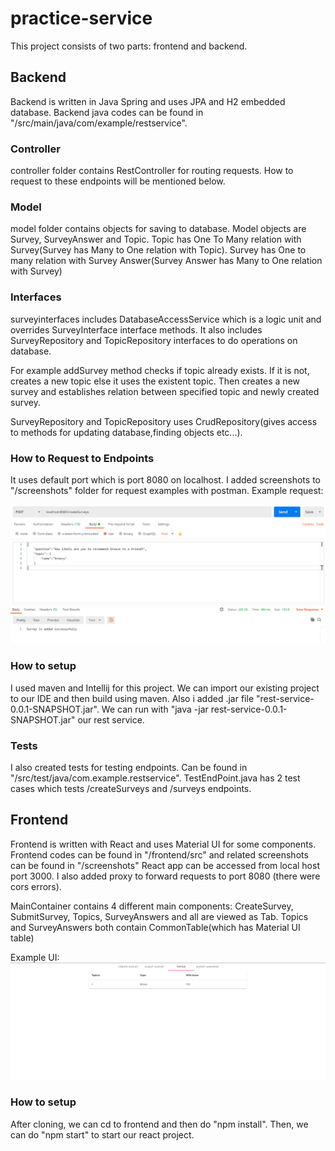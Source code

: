 # practice-service

This project consists of two parts: frontend and backend.

## Backend
Backend is written in Java Spring and uses JPA and H2 embedded database. Backend java codes can be found in 
"/src/main/java/com/example/restservice". 

### Controller
controller folder contains RestController for routing requests. How to request to these endpoints will be mentioned below.

### Model
model folder contains objects for saving to database. Model objects are Survey, SurveyAnswer and Topic. 
Topic has One To Many relation with Survey(Survey has Many to One relation with Topic). 
Survey has One to many relation with Survey Answer(Survey Answer has Many to One relation with Survey)

### Interfaces
surveyinterfaces includes DatabaseAccessService which is a logic unit and overrides SurveyInterface interface methods. 
It also includes SurveyRepository and TopicRepository interfaces to do operations on database.

For example addSurvey method checks if topic already exists. If it is not, creates a new topic else it uses the existent topic. 
Then creates a new survey and establishes relation between specified topic and newly created survey. 

SurveyRepository and TopicRepository uses CrudRepository(gives access to methods for updating database,finding objects etc...).

### How to Request to Endpoints
It uses default port which is port 8080 on localhost. I added screenshots to "/screenshots" folder for request examples with postman. 
Example request:

![Alt text](/screenshots/requestcreatesurveys.png?raw=true "Title")

### How to setup
I used maven and Intellij for this project. We can import our existing project to our IDE and then build using maven. Also i added .jar file "rest-service-0.0.1-SNAPSHOT.jar".
We can run with "java -jar rest-service-0.0.1-SNAPSHOT.jar" our rest service.

### Tests
I also created tests for testing endpoints. Can be found in "/src/test/java/com.example.restservice". TestEndPoint.java has 2 test cases which
tests /createSurveys and /surveys endpoints.

## Frontend
Frontend is written with React and uses Material UI for some components. Frontend codes can be found in "/frontend/src" and related screenshots can be found in "/screenshots"
React app can be accessed from local host port 3000. I also added proxy to forward requests to port 8080 (there were cors errors).

MainContainer contains 4 different main components: CreateSurvey, SubmitSurvey, Topics, SurveyAnswers and all are viewed as Tab. Topics and SurveyAnswers both contain CommonTable(which has Material UI table)

Example UI:
![Alt text](/screenshots/reactListTopicsUI.png?raw=true "Title")


### How to setup

After cloning, we can cd to frontend and then do "npm install". Then, we can do "npm start" to start our react project.
